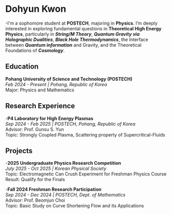 # Dohyun Kwon
-I'm a sophomore student at **POSTECH**, majoring in **Physics**. I’m deeply interested in exploring fundamental questions in **Theoretical High Energy Physics**, particularly in ***String/M Theory***, ***Quantum Gravity via Holographic Dualities***, ***Black Hole Thermodynamics***, the Interface between ***Quantum information*** and Gravity, and the Theoretical Foundations of ***Cosmology***.


## Education
**Pohang University of Science and Technology (POSTECH)**  
*Feb 2024 - Present | Pohang, Republic of Korea*  
Major: Physics and Mathematics

## Research Experience
-**P4 Laboratory for High Energy Plasmas**  
*Sep 2024 - Feb 2025 | POSTECH, Pohang, Republic of Korea*  
Advisor: Prof. Gunsu S. Yun  
Topic: Strongly Coupled Plasma, Scattering property of Supercritical-Fluids

## Projects
-**2025 Undergraduate Physics Research Competition**  
*July 2025 - Oct 2025 | Korean Physical Society*  
Topic: Electromagnetic Can Crush Experiment for Freshman Physics Course  
Result: Qualify for the Finals  
  
-**Fall 2024 Freshman Research Participation**  
*Sep 2024 - Dec 2024 | POSTECH, Dept. of Mathematics*  
Advisor: Prof. Beomjun Choi  
Topic: Basic Study on Curve Shortening Flow and its Applications
